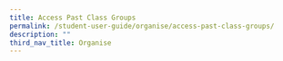 ```yaml
---
title: Access Past Class Groups
permalink: /student-user-guide/organise/access-past-class-groups/
description: ""
third_nav_title: Organise
---
```

